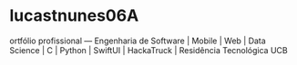 # lucastnunes06A
ortfólio profissional — Engenharia de Software | Mobile | Web | Data Science | C | Python | SwiftUI | HackaTruck | Residência Tecnológica UCB
